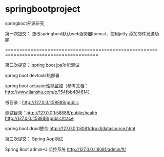# springbootproject
springboot开源研究

第一次提交：
更改springboot默认web服务器tomcat，使用jetty
添加邮件发送功能

=======================================================================================

第二次提交：
spring boot jpa功能测试

spring boot devtools热部署

spring boot actuator性能监控（参考文档：http://www.jianshu.com/p/154fbb484614）

根目录：http://127.0.0.1:58888/public

测试目录：http://127.0.0.1:58888/public/health
 http://127.0.0.1:58888/public/trace

spring boot druid整合
http://127.0.0.1:8081/druid/datasource.html


第三次提交：
Spring	Aop测试

Spring Boot admin-UI监控系统
http://127.0.0.1:8081/admin/#/
